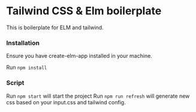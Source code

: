 
# Tailwind CSS & Elm boilerplate

This is boilerplate for ELM and tailwind. 

### Installation
Ensure you have create-elm-app installed in your machine.

Run `npm install`

### Script
Run `npm start` will start the project
Run `npm run refresh` will generate new css based on your input.css and tailwind config.